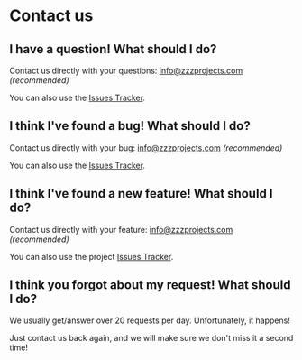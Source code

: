 # Contact us

## I have a question! What should I do?
Contact us directly with your questions: info@zzzprojects.com _(recommended)_ 

You can also use the [Issues Tracker](https://github.com/zzzprojects/EntityFramework-Extensions/issues).

## I think I've found a bug! What should I do?
Contact us directly with your bug: info@zzzprojects.com _(recommended)_ 

You can also use the [Issues Tracker](https://github.com/zzzprojects/EntityFramework-Extensions/issues).

## I think I've found a new feature! What should I do?
Contact us directly with your feature: info@zzzprojects.com _(recommended)_ 

You can also use the project [Issues Tracker](https://github.com/zzzprojects/EntityFramework-Extensions/issues).

## I think you forgot about my request! What should I do?
We usually get/answer over 20 requests per day. Unfortunately, it happens!

Just contact us back again, and we will make sure we don't miss it a second time!
